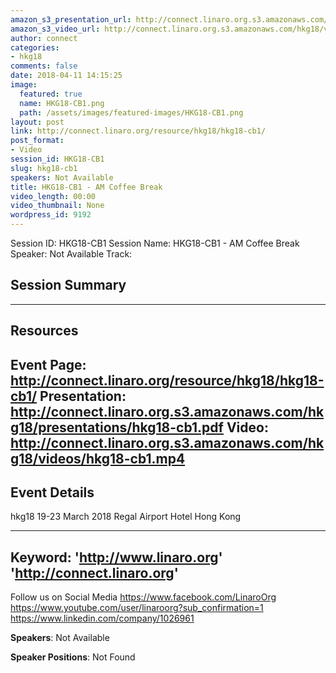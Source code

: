 ```yaml
---
amazon_s3_presentation_url: http://connect.linaro.org.s3.amazonaws.com/hkg18/presentations/hkg18-cb1.pdf
amazon_s3_video_url: http://connect.linaro.org.s3.amazonaws.com/hkg18/videos/hkg18-cb1.mp4
author: connect
categories:
- hkg18
comments: false
date: 2018-04-11 14:15:25
image:
  featured: true
  name: HKG18-CB1.png
  path: /assets/images/featured-images/HKG18-CB1.png
layout: post
link: http://connect.linaro.org/resource/hkg18/hkg18-cb1/
post_format:
- Video
session_id: HKG18-CB1
slug: hkg18-cb1
speakers: Not Available
title: HKG18-CB1 - AM Coffee Break
video_length: 00:00
video_thumbnail: None
wordpress_id: 9192
---
```


Session ID: HKG18-CB1
Session Name: HKG18-CB1 - AM Coffee Break
Speaker: Not Available
Track: 


## Session Summary

---------------------------------------------------
## Resources
Event Page: http://connect.linaro.org/resource/hkg18/hkg18-cb1/
Presentation: http://connect.linaro.org.s3.amazonaws.com/hkg18/presentations/hkg18-cb1.pdf
Video: http://connect.linaro.org.s3.amazonaws.com/hkg18/videos/hkg18-cb1.mp4
 ---------------------------------------------------
## Event Details
hkg18
19-23 March 2018 
Regal Airport Hotel Hong Kong

---------------------------------------------------
Keyword: 
'http://www.linaro.org'
'http://connect.linaro.org'
---------------------------------------------------
Follow us on Social Media
https://www.facebook.com/LinaroOrg
https://www.youtube.com/user/linaroorg?sub_confirmation=1
https://www.linkedin.com/company/1026961

**Speakers**: Not Available

**Speaker Positions**: Not Found